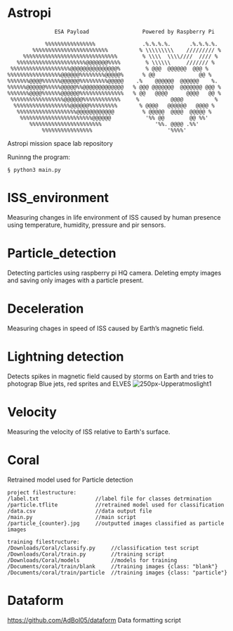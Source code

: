 # Astropi
                   ESA Payload                 Powered by Raspberry Pi 

                %%%%%%%%%%%%%%%%               .%.%.%.%.      .%.%.%.%.
            %%%%%%%%%%%%%%%%%%%%%%%%          % \\\\\\\\\    ///////// %
         %%%%%%%%%%%%%%%%%%%%%%%%%%%%%%        % \\\\  \\\\////  //// %
       %%%%%%%%%%%%%%%%%%%%%%@@@@@@@%%%%        % \\\\\\     /////// %
     %%%%%%%%%%%%%%%%%%%@@@@@@@@@@@@@@@%        % @@@  @@@@@@  @@@ %
    %%%%%%%%%%%%%%%%%@@@@@@%%%%%%%%@@@@@%      % @@              @@ %
    %%%%%%%@@@@%%%%%%@@@@@@%%%%%%%%%@@@@@    .%    @@@@@@  @@@@@@    %.
    %%%%%%@@@@@@%%%%%@@@@@%%@@@@@@@@@@@@@   % @@@ @@@@@@@  @@@@@@@ @@@ %
    %%%%%%%@@@@%%%%%%@@@@@@%%%%%%%%%%%%%%   % @@   @@@@      @@@@   @@ %
     %%%%%%%%%%%%%%%%%@@@@@@%%%%%%%%%%%%     %          @@@@          %
      %%%%%%%%%%%%%%%%%%@@@@@@%%%%%%%%%       % @@@@   @@@@@@   @@@@ %
       %%%%%%%%%%%%%%%%%%%@@@@@@@@@@@@         % @@@@@  @@@@  @@@@@ %
        %%%%%%%%%%%%%%%%%%%%%%%@@@@@@           '%% @@        @@ %%'
           %%%%%%%%%%%%%%%%%%%%%%%                 '%%. @@@@ .%%'
               %%%%%%%%%%%%%%%%                        '%%%%'


Astropi mission space lab repository

Runinng the program:

    § python3 main.py

# ISS_environment
Measuring changes in life environment of ISS caused by human presence using temperature, humidity, pressure and pir sensors.

# Particle_detection
Detecting particles using raspberry pi HQ camera. Deleting empty images and saving only images with a particle present.

# Deceleration
Measuring chages in speed of ISS caused by Earth’s magnetic field.

# Lightning detection
Detects spikes in magnetic field caused by storms on Earth and tries to photograp Blue jets, red sprites and ELVES
![250px-Upperatmoslight1](https://user-images.githubusercontent.com/98588523/154854886-024aa0d7-b9f0-4820-b4e0-ee78c8081846.jpg)

# Velocity
Measuring the velocity of ISS relative to Earth's surface.

# Coral
Retrained model used for Particle detection

    project filestructure: 
    /label.txt                  //label file for classes detrmination
    /particle.tflite            //retrained model used for classification
    /data.csv                   //data output file
    /main.py                    //main script
    /particle_{counter}.jpg     //outputted images classified as particle images
    
    training filestructure: 
    /Downloads/Coral/classify.py     //classification test script
    /Downloads/Coral/train.py        //training script
    /Downloads/Coral/models          //models for training
    /Documents/coral/train/blank     //training images {class: "blank"}
    /Documents/coral/train/particle  //training images {class: "particle"}

# Dataform

https://github.com/AdBol05/dataform
Data formatting script
